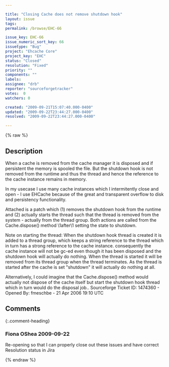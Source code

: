 ```yaml
---

title: "Closing Cache does not remove shutdown hook"
layout: issue
tags: 
permalink: /browse/EHC-66

issue_key: EHC-66
issue_numeric_sort_key: 66
issuetype: "Bug"
project: "Ehcache Core"
project_key: "EHC"
status: "Closed"
resolution: "Fixed"
priority: ""
components: ""
labels: 
assignee: "drb"
reporter: "sourceforgetracker"
votes:  0
watchers: 0

created: "2009-09-21T15:07:40.000-0400"
updated: "2009-09-22T23:44:27.000-0400"
resolved: "2009-09-22T23:44:27.000-0400"

---
```




{% raw %}



## Description

<div markdown="1" class="description">

When a cache is removed from the cache manager it is
disposed and if persistent the memory is spooled the
file. But the shutdown hook is not removed from the
runtime and thus the thread and hence the reference to
the cache instance remains in memory.

In my usecase I use many cache instances which I
intermitently close and open - I use EHCache because of
the great and transparent overflow to disk and
persistency functionality.

Attached is a patch which (1) removes the shutdown hook
from the runtime and (2) actually starts the thread
such that the thread is removed from the system -
actually from the thread group. Both actions are called
from the Cache.dispose() method \1after\1 setting the
state to shutdown.

Note on starting the thread: When the shutdown hook
thread is created it is added to a thread group, which
keeps a string reference to the thread which in turn
has a strong reference to the cache instance.
consequently the cache instance will not be gc-ed even
though it has been disposed and the shutdown hook will
actually do nothing. When the thread is started it will
be removed from its thread group when the thread
terminates. As the thread is started after the cache is
set "shutdown" it will actually do nothing at all.

Alternatively, I could imagine that the Cache.dispose()
method would actually not dispose of the cache itself
but start the shutdown hook thread which in turn would
do the disposal job..
Sourceforge Ticket ID: 1474360 - Opened By: fmeschbe - 21 Apr 2006 19:10 UTC

</div>

## Comments


{:.comment-heading}
### **Fiona OShea** <span class="date">2009-09-22</span>

<div markdown="1" class="comment">

Re-opening so that I can properly close out these issues and have correct Resolution status in Jira

</div>



{% endraw %}
